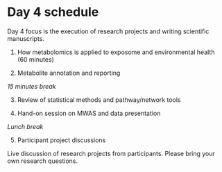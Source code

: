 # Day 4 schedule

Day 4 focus is the execution of research projects and writing scientific manuscripts.


1. How metabolomics is applied to exposome and environmental health (60 minutes)


2. Metabolite annotation and reporting


*15 minutes break*


3. Review of statistical methods and pathway/network tools



4. Hand-on session on MWAS and data presentation



*Lunch break*


5. Participant project discussions

Live discussion of research projects from participants.
Please bring your own research questions.
